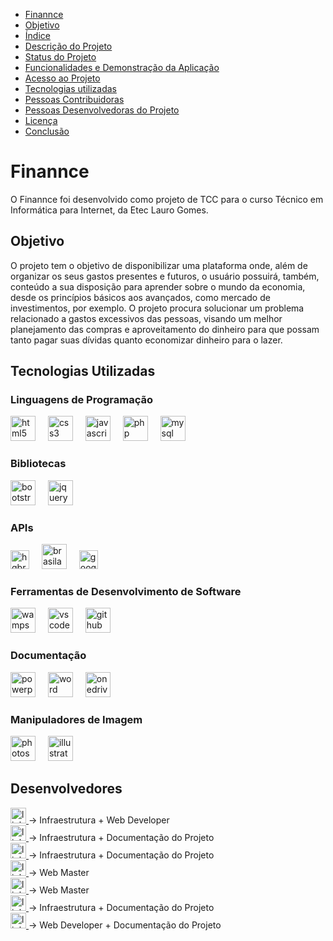 * [Finannce](#Finannce)
* [Objetivo](#Objetivo)
* [Índice](#índice)
* [Descrição do Projeto](#descrição-do-projeto)
* [Status do Projeto](#status-do-Projeto)
* [Funcionalidades e Demonstração da Aplicação](#funcionalidades-e-demonstração-da-aplicação)
* [Acesso ao Projeto](#acesso-ao-projeto)
* [Tecnologias utilizadas](#tecnologias-utilizadas)
* [Pessoas Contribuidoras](#pessoas-contribuidoras)
* [Pessoas Desenvolvedoras do Projeto](#pessoas-desenvolvedoras)
* [Licença](#licença)
* [Conclusão](#conclusão)

<h1 id="Finannce">Finannce</h1>
<p>O Finannce foi desenvolvido como projeto de TCC para o curso Técnico em Informática para Internet, da Etec Lauro Gomes.</p>

<h2 id="Objetivo">Objetivo</h2>
<p>
    O projeto tem o objetivo de disponibilizar uma plataforma onde, além de
organizar os seus gastos presentes e futuros, o usuário possuirá, também, conteúdo
a sua disposição para aprender sobre o mundo da economia, desde os princípios
básicos aos avançados, como mercado de investimentos, por exemplo. O projeto
procura solucionar um problema relacionado a gastos excessivos das pessoas,
visando um melhor planejamento das compras e aproveitamento do dinheiro para que
possam tanto pagar suas dívidas quanto economizar dinheiro para o lazer.
</p>

<h2>Tecnologias Utilizadas</h2>
<h3>Linguagens de Programação</h3>
<div align="left">
  <img src="https://cdn.simpleicons.org/html5/E34F26" height="40" alt="html5 logo"/>
  <img width="12" />
  <img src="https://cdn.simpleicons.org/css3/1572B6" height="40" alt="css3 logo"/>
  <img width="12" />
  <img src="https://cdn.simpleicons.org/javascript/F7DF1E" height="40" alt="javascript logo"/>
  <img width="12" />
  <img src="https://cdn.simpleicons.org/php/777BB4" height="40" alt="php logo"/>
  <img width="12" />
   <img src="https://cdn.simpleicons.org/mysql/4479A1" height="40" alt="mysql logo"/>
  <img width="12" />
</div>
<h3>Bibliotecas</h3>
<div align="left">
  <img src="https://cdn.simpleicons.org/bootstrap/7952B3" height="40" alt="bootstrap logo"/>
  <img width="12" />
  <img src="https://cdn.simpleicons.org/jquery/0769AD" height="40" alt="jquery logo"/>
  <img width="12" />
</div>
<h3>APIs</h3>
<div align="left">
  <img src="https://hgbrasil.com/assets/hgbrasil-dc290344068ea240f20f3fda56da9279a7091b6b2e60905acc691175167719fe.png" height="30" alt="hgbrasil logo"/>
  <img width="12" />
  <img src="https://plataforma.apibrasil.com.br/frontend/img/logo.png" height="40" alt="brasilapi logo"/>
  <img width="12" />
  <img src="https://seeklogo.com/images/G/google-developers-logo-F8BF3155AC-seeklogo.com.png" height="30" alt="googlefordevelopers logo"/>
  <img width="12" />
</div>
<h3>Ferramentas de Desenvolvimento de Software</h3>
<div align="left">
  <img src="https://upload.wikimedia.org/wikipedia/commons/thumb/f/f4/WampServer-logo.svg/2048px-WampServer-logo.svg.png" height="40" alt="wampserver logo"/>
  <img width="12" />
  <img src="https://upload.wikimedia.org/wikipedia/commons/thumb/9/9a/Visual_Studio_Code_1.35_icon.svg/2048px-Visual_Studio_Code_1.35_icon.svg.png" height="40" alt="vscode logo"/>
  <img width="12" />
  <img src="https://cdn.simpleicons.org/github/9500ff" height="40" alt="github logo"/>
</div>
<h3>Documentação</h3>
<div align="left">
  <img src="https://upload.wikimedia.org/wikipedia/commons/thumb/0/0d/Microsoft_Office_PowerPoint_%282019%E2%80%93present%29.svg/512px-Microsoft_Office_PowerPoint_%282019%E2%80%93present%29.svg.png?20210821050414" height="40" alt="powerpoint logo"/>
  <img width="12" />
  <img src="https://logos-world.net/wp-content/uploads/2020/03/Microsoft-Word-Logo.png" height="40" alt="word logo"/>
  <img width="12" />
  <img src="https://download.logo.wine/logo/OneDrive/OneDrive-Logo.wine.png" height="40" alt="onedrive logo"/>
</div>
<h3>Manipuladores de Imagem</h3>
<div align="left">
  <img src="https://logosmarcas.net/wp-content/uploads/2020/11/Adobe-Photoshop-Logo.png" height="40" alt="photoshop logo"/>
  <img width="12" />
  <img src="https://1000logos.net/wp-content/uploads/2020/06/Illustrator-Logo.png" height="40" alt="illustrator logo"/>
</div>

<h2>Desenvolvedores</h2>
<div>
  <a href="https://www.linkedin.com/in/davidson-vitoriano-081668237/" target="_blank">
    <img src="https://img.shields.io/static/v1?message=Davidson&logo=linkedin&label=&color=0077B5&logoColor=white&labelColor=&style=for-the-badge" height="25" alt="linkedin logo"/>
  </a> → Infraestrutura + Web Developer
  <br>
  <a href="https://www.linkedin.com/" target="_blank">
    <img src="https://img.shields.io/static/v1?message=Fernanda&logo=linkedin&label=&color=0077B5&logoColor=white&labelColor=&style=for-the-badge" height="25" alt="linkedin logo"/>
  </a> → Infraestrutura + Documentação do Projeto 
  <br>
  <a href="https://www.linkedin.com/in/heitor-requena-ferreira/" target="_blank">
    <img src="https://img.shields.io/static/v1?message=Heitor&logo=linkedin&label=&color=0077B5&logoColor=white&labelColor=&style=for-the-badge" height="25" alt="linkedin logo"/>
  </a> → Infraestrutura + Documentação do Projeto 
  <br>
  <a href="https://www.linkedin.com/in/jessicassvitoriano/" target="_blank">
    <img src="https://img.shields.io/static/v1?message=Jessica&logo=linkedin&label=&color=0077B5&logoColor=white&labelColor=&style=for-the-badge" height="25" alt="linkedin logo"/>
  </a> → Web Master
  <br>
  <a href="https://www.linkedin.com/in/joaovtsantos/" target="_blank">
    <img src="https://img.shields.io/static/v1?message=João Vítor&logo=linkedin&label=&color=0077B5&logoColor=white&labelColor=&style=for-the-badge" height="25" alt="linkedin logo"/>
  </a> → Web Master
  <br>
  <a href="https://www.linkedin.com/in/matheus-cerqueira-motta-9785b0279/" target="_blank">
    <img src="https://img.shields.io/static/v1?message=Matheus&logo=linkedin&label=&color=0077B5&logoColor=white&labelColor=&style=for-the-badge" height="25" alt="linkedin logo"/>
  </a> → Infraestrutura + Documentação do Projeto 
  <br>
  <a href="https://www.linkedin.com/in/ranielly-santos-448687274/" target="_blank">
    <img src="https://img.shields.io/static/v1?message=Ranielly&logo=linkedin&label=&color=0077B5&logoColor=white&labelColor=&style=for-the-badge" height="25" alt="linkedin logo"/>
  </a> → Web Developer + Documentação do Projeto
</div>
